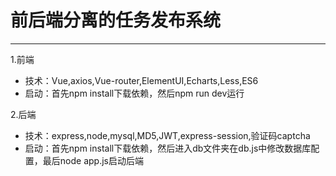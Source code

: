 # 前后端分离的任务发布系统
---
1.前端
   - 技术：Vue,axios,Vue-router,ElementUI,Echarts,Less,ES6
   - 启动：首先npm install下载依赖，然后npm run dev运行
   
2.后端
   - 技术：express,node,mysql,MD5,JWT,express-session,验证码captcha
   - 启动：首先npm install下载依赖，然后进入db文件夹在db.js中修改数据库配置，最后node app.js启动后端
